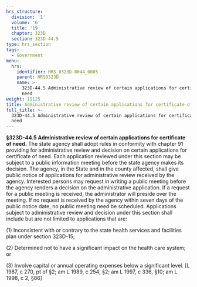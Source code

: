 ```yaml
---
hrs_structure:
  division: '1'
  volume: '6'
  title: '19'
  chapter: 323D
  section: 323D-44.5
type: hrs_section
tags:
  - Government
menu:
  hrs:
    identifier: HRS_0323D-0044_0005
    parent: HRS0323D
    name: >-
      323D-44.5 Administrative review of certain applications for certificate of
      need
weight: 19125
title: Administrative review of certain applications for certificate of need
full_title: >-
  323D-44.5 Administrative review of certain applications for certificate of
  need
---
```

**§323D-44.5 Administrative review of certain applications for certificate of need.** The state agency shall adopt rules in conformity with chapter 91 providing for administrative review and decision on certain applications for certificate of need. Each application reviewed under this section may be subject to a public information meeting before the state agency makes its decision. The agency, in the State and in the county affected, shall give public notice of applications for administrative review received by the agency. Interested persons may request in writing a public meeting before the agency renders a decision on the administrative application. If a request for a public meeting is received, the administrator will preside over the meeting. If no request is received by the agency within seven days of the public notice date, no public meeting need be scheduled. Applications subject to administrative review and decision under this section shall include but are not limited to applications that are:

(1) Inconsistent with or contrary to the state health services and facilities plan under section 323D-15;

(2) Determined not to have a significant impact on the health care system; or

(3) Involve capital or annual operating expenses below a significant level. [L 1987, c 270, pt of §2; am L 1989, c 254, §2; am L 1997, c 336, §10; am L 1998, c 2, §86]